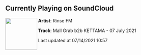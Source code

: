 ## Currently Playing on SoundCloud

[<img align="left" width="100" src="https://i1.sndcdn.com/artworks-rKJGQHGJdJa9k2tr-YPTvqA-t500x500.png">](https://soundcloud.com/rinsefm/mallgrab070721)

**Artist**: Rinse FM 

**Track**: Mall Grab b2b KETTAMA - 07 July 2021

Last updated at 07/14/2021 10:57
